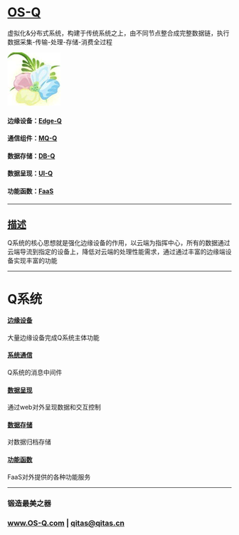 ﻿# [OS-Q](https://github.com/OS-Q/OS-Q) 

虚拟化&分布式系统，构建于传统系统之上，由不同节点整合成完整数据链，执行数据采集-传输-处理-存储-消费全过程

[![sites](OS-Q/OS-Q.png)](http://www.OS-Q.com)

#### 边缘设备：[Edge-Q](https://github.com/OS-Q/Edge-Q)
#### 通信组件：[MQ-Q](https://github.com/OS-Q/MQ-Q)
#### 数据存储：[DB-Q](https://github.com/OS-Q/DB-Q)
#### 数据呈现：[UI-Q](https://github.com/OS-Q/UI-Q)
#### 功能函数：[FaaS](https://github.com/OS-Q/FaaS)

---

## [描述](https://github.com/OS-Q/OS-Q/wiki) 

Q系统的核心思想就是强化边缘设备的作用，以云端为指挥中心，所有的数据通过云端导流到指定的设备上，降低对云端的处理性能需求，通过通过丰富的边缘端设备实现丰富的功能



---

# Q系统

#### [边缘设备](https://github.com/OS-Q/Edge-Q.git)

大量边缘设备完成Q系统主体功能

#### [系统通信](https://github.com/OS-Q/MQ-Q.git)

Q系统的消息中间件

#### [数据呈现](https://github.com/OS-Q/UI-Q.git)

通过web对外呈现数据和交互控制

#### [数据存储](https://github.com/OS-Q/DB-Q.git)

对数据归档存储

#### [功能函数](https://github.com/OS-Q/FaaS.git)

FaaS对外提供的各种功能服务

---

###  锻造最美之器

###  www.OS-Q.com     |    qitas@qitas.cn
